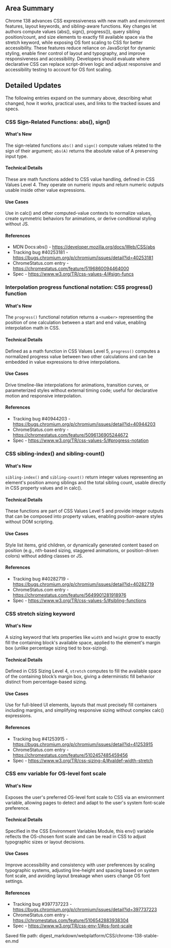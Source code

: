 ## Area Summary

Chrome 138 advances CSS expressiveness with new math and environment features, layout keywords, and sibling-aware functions. Key changes let authors compute values (abs(), sign(), progress()), query sibling position/count, and size elements to exactly fill available space via the stretch keyword, while exposing OS font scaling to CSS for better accessibility. These features reduce reliance on JavaScript for dynamic styling, enable finer control of layout and typography, and improve responsiveness and accessibility. Developers should evaluate where declarative CSS can replace script-driven logic and adjust responsive and accessibility testing to account for OS font scaling.

## Detailed Updates

The following entries expand on the summary above, describing what changed, how it works, practical uses, and links to the tracked issues and specs.

### CSS Sign-Related Functions: abs(), sign()

#### What's New
The sign-related functions `abs()` and `sign()` compute values related to the sign of their argument; `abs(A)` returns the absolute value of A preserving input type.

#### Technical Details
These are math functions added to CSS value handling, defined in CSS Values Level 4. They operate on numeric inputs and return numeric outputs usable inside other value expressions.

#### Use Cases
Use in calc() and other computed-value contexts to normalize values, create symmetric behaviors for animations, or derive conditional styling without JS.

#### References
- MDN Docs:abs() - https://developer.mozilla.org/docs/Web/CSS/abs
- Tracking bug #40253181 - https://bugs.chromium.org/p/chromium/issues/detail?id=40253181
- ChromeStatus.com entry - https://chromestatus.com/feature/5196860094464000
- Spec - https://www.w3.org/TR/css-values-4/#sign-funcs

### Interpolation progress functional notation: CSS progress() function

#### What's New
The `progress()` functional notation returns a `<number>` representing the position of one calculation between a start and end value, enabling interpolation math in CSS.

#### Technical Details
Defined as a math function in CSS Values Level 5, `progress()` computes a normalized progress value between two other calculations and can be embedded in value expressions to drive interpolations.

#### Use Cases
Drive timeline-like interpolations for animations, transition curves, or parameterized styles without external timing code; useful for declarative motion and responsive interpolation.

#### References
- Tracking bug #40944203 - https://bugs.chromium.org/p/chromium/issues/detail?id=40944203
- ChromeStatus.com entry - https://chromestatus.com/feature/5096136905244672
- Spec - https://www.w3.org/TR/css-values-5/#progress-notation

### CSS sibling-index() and sibling-count()

#### What's New
`sibling-index()` and `sibling-count()` return integer values representing an element's position among siblings and the total sibling count, usable directly in CSS property values and in calc().

#### Technical Details
These functions are part of CSS Values Level 5 and provide integer outputs that can be composed into property values, enabling position-aware styles without DOM scripting.

#### Use Cases
Style list items, grid children, or dynamically generated content based on position (e.g., nth-based sizing, staggered animations, or position-driven colors) without adding classes or JS.

#### References
- Tracking bug #40282719 - https://bugs.chromium.org/p/chromium/issues/detail?id=40282719
- ChromeStatus.com entry - https://chromestatus.com/feature/5649901281918976
- Spec - https://www.w3.org/TR/css-values-5/#sibling-functions

### CSS stretch sizing keyword

#### What's New
A sizing keyword that lets properties like `width` and `height` grow to exactly fill the containing block's available space, applied to the element's margin box (unlike percentage sizing tied to box-sizing).

#### Technical Details
Defined in CSS Sizing Level 4, `stretch` computes to fill the available space of the containing block’s margin box, giving a deterministic fill behavior distinct from percentage-based sizing.

#### Use Cases
Use for full-bleed UI elements, layouts that must precisely fill containers including margins, and simplifying responsive sizing without complex calc() expressions.

#### References
- Tracking bug #41253915 - https://bugs.chromium.org/p/chromium/issues/detail?id=41253915
- ChromeStatus.com entry - https://chromestatus.com/feature/5102457485459456
- Spec - https://www.w3.org/TR/css-sizing-4/#valdef-width-stretch

### CSS env variable for OS-level font scale

#### What's New
Exposes the user's preferred OS-level font scale to CSS via an environment variable, allowing pages to detect and adapt to the user's system font-scale preference.

#### Technical Details
Specified in the CSS Environment Variables Module, this env() variable reflects the OS-chosen font scale and can be read in CSS to adjust typographic sizes or layout decisions.

#### Use Cases
Improve accessibility and consistency with user preferences by scaling typographic systems, adjusting line-height and spacing based on system font scale, and avoiding layout breakage when users change OS font settings.

#### References
- Tracking bug #397737223 - https://bugs.chromium.org/p/chromium/issues/detail?id=397737223
- ChromeStatus.com entry - https://chromestatus.com/feature/5106542883938304
- Spec - https://www.w3.org/TR/css-env-1/#os-font-scale

Saved file path: digest_markdown/webplatform/CSS/chrome-138-stable-en.md